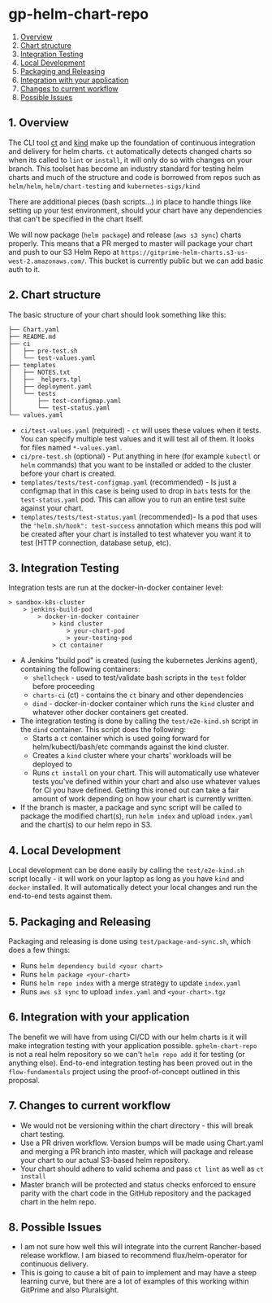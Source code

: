 # gp-helm-chart-repo

<!-- vscode-markdown-toc -->
1. [Overview](#Overview)
2. [Chart structure](#Chartstructure)
3. [Integration Testing](#IntegrationTesting)
4. [Local Development](#LocalDevelopment)
5. [Packaging and Releasing](#PackagingandReleasing)
6. [Integration with your application](#Integrationwithyourapplication)
7. [Changes to current workflow](#Changestocurrentworkflow)
8. [Possible Issues](#PossibleIssues)

<!-- vscode-markdown-toc-config
	numbering=true
	autoSave=true
	/vscode-markdown-toc-config -->
<!-- /vscode-markdown-toc -->
##  1. <a name='Overview'></a>Overview
The CLI tool [ct](https://github.com/helm/chart-testing) and [kind](https://github.com/kubernetes-sigs/kind) make up the foundation of continuous integration and delivery for helm charts. `ct` automatically detects changed charts so when its called to `lint` or `install`, it will only do so with changes on your branch. This toolset has become an industry standard for testing helm charts and much of the structure and code is borrowed from repos such as `helm/helm`, `helm/chart-testing` and `kubernetes-sigs/kind`

There are additional pieces (bash scripts...) in place to handle things like setting up your test environment, should your chart have any dependencies that can't be specified in the chart itself.

We will now package (`helm package`) and release (`aws s3 sync`) charts properly. This means that a PR merged to master will package your chart and push to our S3 Helm Repo at `https://gitprime-helm-charts.s3-us-west-2.amazonaws.com/`. This bucket is currently public but we can add basic auth to it.

##  2. <a name='Chartstructure'></a>Chart structure

The basic structure of your chart should look something like this:
```
├── Chart.yaml
├── README.md
├── ci
│   ├── pre-test.sh
│   └── test-values.yaml
├── templates
│   ├── NOTES.txt
│   ├── _helpers.tpl
│   ├── deployment.yaml
│   └── tests
│       ├── test-configmap.yaml
│       └── test-status.yaml
└── values.yaml
```

- `ci/test-values.yaml` (required) - `ct` will uses these values when it tests. You can specify multiple test values and it will test all of them. It looks for files named `*-values.yaml`.
- `ci/pre-test.sh` (optional) - Put anything in here (for example `kubectl` or `helm` commands) that you want to be installed or added to the cluster before your chart is created.
- `templates/tests/test-configmap.yaml` (recommended) - Is just a configmap that in this case is being used to drop in `bats` tests for the `test-status.yaml` pod. This can allow you to run an entire test suite against your chart.
- `templates/tests/test-status.yaml` (recommended)- Is a pod that uses the `"helm.sh/hook": test-success` annotation which means this pod will be created after your chart is installed to test whatever you want it to test (HTTP connection, database setup, etc).

##  3. <a name='IntegrationTesting'></a>Integration Testing
Integration tests are run at the docker-in-docker container level:

    > sandbox-k8s-cluster
        > jenkins-build-pod
            > docker-in-docker container
                > kind cluster
                    > your-chart-pod
                    > your-testing-pod
                > ct container

- A Jenkins "build pod" is created (using the kubernetes Jenkins agent), containing the following containers:
    - `shellcheck` - used to test/validate bash scripts in the `test` folder before proceeding
    - `charts-ci` (ct) - contains the `ct` binary and other dependencies
    - `dind` - docker-in-docker container which runs the `kind` cluster and whatever other docker containers get created.
- The integration testing is done by calling the `test/e2e-kind.sh` script in the `dind` container. This script does the following:
    - Starts a `ct` container which is used going forward for helm/kubectl/bash/etc commands against the kind cluster.
    - Creates a `kind` cluster where your charts' workloads will be deployed to
    - Runs `ct install` on your chart. This will automatically use whatever tests you've defined within your chart and also use whatever values for CI you have defined. Getting this ironed out can take a fair amount of work depending on how your chart is currently written.
- If the branch is master, a package and sync script will be called to package the modified chart(s), run `helm index` and upload `index.yaml` and the chart(s) to our helm repo in S3.

##  4. <a name='LocalDevelopment'></a>Local Development
Local development can be done easily by calling the `test/e2e-kind.sh` script locally - it will work on your laptop as long as you have `kind` and `docker` installed. It will automatically detect your local changes and run the end-to-end tests against them.

##  5. <a name='PackagingandReleasing'></a>Packaging and Releasing
Packaging and releasing is done using `test/package-and-sync.sh`, which does a few things:
- Runs `helm dependency build <your chart>`
- Runs `helm package <your-chart>`
- Runs `helm repo index` with a merge strategy to update `index.yaml`
- Runs `aws s3 sync` to upload `index.yaml` and `<your-chart>.tgz`

##  6. <a name='Integrationwithyourapplication'></a>Integration with your application

The benefit we will have from using CI/CD with our helm charts is it will make integration testing with your application possible. `gphelm-chart-repo` is not a real helm repository so we can't `helm repo add` it for testing (or anything else). End-to-end integration testing has been proved out in the `flow-fundamentals` project using the proof-of-concept outlined in this proposal.

##  7. <a name='Changestocurrentworkflow'></a>Changes to current workflow
- We would not be versioning within the chart directory - this will break chart testing.
- Use a PR driven workflow. Version bumps will be made using Chart.yaml and merging a PR branch into master, which will package and release your chart to our actual S3-based helm repository.
- Your chart should adhere to valid schema and pass `ct lint` as well as `ct install`
- Master branch will be protected and status checks enforced to ensure parity with the chart code in the GitHub repository and the packaged chart in the helm repo.

##  8. <a name='PossibleIssues'></a>Possible Issues

- I am not sure how well this will integrate into the current Rancher-based release workflow. I am biased to recommend flux/helm-operator for continuous delivery.
- This is going to cause a bit of pain to implement and may have a steep learning curve, but there are a lot of examples of this working within GitPrime and also Pluralsight.